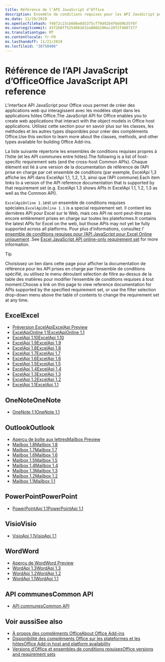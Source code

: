 ```yaml
---
title: Référence de l’API JavaScript d’Office
description: Ensemble de conditions requises pour les API JavaScript pour Office par hôte
ms.date: 11/19/2019
ms.openlocfilehash: f4072c23cb0d6e0d5375cf79d92b4f6dd9b35f0f
ms.sourcegitcommit: d37268ff5254061632a886b196ec28f2f4087377
ms.translationtype: MT
ms.contentlocale: fr-FR
ms.lasthandoff: 11/21/2019
ms.locfileid: "38758406"
---
```

# <a name="office-javascript-api-reference"></a><span data-ttu-id="6b973-103">Référence de l’API JavaScript d’Office</span><span class="sxs-lookup"><span data-stu-id="6b973-103">Office JavaScript API reference</span></span>

<span data-ttu-id="6b973-104">L’interface API JavaScript pour Office vous permet de créer des applications web qui interagissent avec les modèles objet dans les applications hôtes Office.</span><span class="sxs-lookup"><span data-stu-id="6b973-104">The JavaScript API for Office enables you to create web applications that interact with the object models in Office host applications.</span></span> <span data-ttu-id="6b973-105">Utilisez cette section pour en savoir plus sur les classes, les méthodes et les autres types disponibles pour créer des compléments Office.</span><span class="sxs-lookup"><span data-stu-id="6b973-105">Use this section to learn more about the classes, methods, and other types available for building Office Add-ins.</span></span>

<span data-ttu-id="6b973-106">La liste suivante répertorie les ensembles de conditions requises propres à l’hôte (et les API communes entre hôtes).</span><span class="sxs-lookup"><span data-stu-id="6b973-106">The following is a list of host-specific requirement sets (and the cross-host Common APIs).</span></span> <span data-ttu-id="6b973-107">Chaque élément est lié à une version de la documentation de référence de l’API prise en charge par cet ensemble de conditions (par exemple, ExcelApi 1,3 affiche les API dans ExcelApi 1,1, 1,2, 1,3, ainsi que l’API commune).</span><span class="sxs-lookup"><span data-stu-id="6b973-107">Each item links to a version of the API reference documentation that is supported by that requirement set (e.g. ExcelApi 1.3 shows APIs in ExcelApi 1.1, 1.2, 1.3 as well as the Common API).</span></span>

<span data-ttu-id="6b973-108">`ExcelApiOnline 1.1`est un ensemble de conditions requises spéciales.</span><span class="sxs-lookup"><span data-stu-id="6b973-108">`ExcelApiOnline 1.1` is a special requirement set.</span></span> <span data-ttu-id="6b973-109">Il contient les dernières API pour Excel sur le Web, mais ces API ne sont peut-être pas encore entièrement prises en charge sur toutes les plateformes.</span><span class="sxs-lookup"><span data-stu-id="6b973-109">It contains the latest APIs for Excel on the web, but those APIs may not yet be fully supported across all platforms.</span></span> <span data-ttu-id="6b973-110">Pour plus d’informations, consultez l' [ensemble de conditions requises pour l’API JavaScript pour Excel Online uniquement](/office/dev/add-ins/reference/requirement-sets/excel-api-online-requirement-set) .</span><span class="sxs-lookup"><span data-stu-id="6b973-110">See [Excel JavaScript API online-only requirement set](/office/dev/add-ins/reference/requirement-sets/excel-api-online-requirement-set) for more information.</span></span>

> [!TIP]
> <span data-ttu-id="6b973-111">Choisissez un lien dans cette page pour afficher la documentation de référence pour les API prises en charge par l’ensemble de conditions spécifié, ou utilisez le menu déroulant sélection de filtre au-dessus de la table des matières pour modifier l’ensemble de conditions requises à tout moment.</span><span class="sxs-lookup"><span data-stu-id="6b973-111">Choose a link on this page to view reference documentation for APIs supported by the specified requirement set, or use the filter selection drop-down menu above the table of contents to change the requirement set at any time.</span></span>

## <a name="excel"></a><span data-ttu-id="6b973-112">Excel</span><span class="sxs-lookup"><span data-stu-id="6b973-112">Excel</span></span>

- [<span data-ttu-id="6b973-113">Préversion ExcelApi</span><span class="sxs-lookup"><span data-stu-id="6b973-113">ExcelApi Preview</span></span>](/javascript/api/excel?view=excel-js-preview)
- [<span data-ttu-id="6b973-114">ExcelApiOnline 1,1</span><span class="sxs-lookup"><span data-stu-id="6b973-114">ExcelApiOnline 1.1</span></span>](/javascript/api/excel?view=excel-js-online)
- [<span data-ttu-id="6b973-115">ExcelApi 1.10</span><span class="sxs-lookup"><span data-stu-id="6b973-115">ExcelApi 1.10</span></span>](/javascript/api/excel?view=excel-js-1.10)
- [<span data-ttu-id="6b973-116">ExcelApi 1.9</span><span class="sxs-lookup"><span data-stu-id="6b973-116">ExcelApi 1.9</span></span>](/javascript/api/excel?view=excel-js-1.9)
- [<span data-ttu-id="6b973-117">ExcelApi 1.8</span><span class="sxs-lookup"><span data-stu-id="6b973-117">ExcelApi 1.8</span></span>](/javascript/api/excel?view=excel-js-1.8)
- [<span data-ttu-id="6b973-118">ExcelApi 1.7</span><span class="sxs-lookup"><span data-stu-id="6b973-118">ExcelApi 1.7</span></span>](/javascript/api/excel?view=excel-js-1.7)
- [<span data-ttu-id="6b973-119">ExcelApi 1.6</span><span class="sxs-lookup"><span data-stu-id="6b973-119">ExcelApi 1.6</span></span>](/javascript/api/excel?view=excel-js-1.6)
- [<span data-ttu-id="6b973-120">ExcelApi 1.5</span><span class="sxs-lookup"><span data-stu-id="6b973-120">ExcelApi 1.5</span></span>](/javascript/api/excel?view=excel-js-1.5)
- [<span data-ttu-id="6b973-121">ExcelApi 1.4</span><span class="sxs-lookup"><span data-stu-id="6b973-121">ExcelApi 1.4</span></span>](/javascript/api/excel?view=excel-js-1.4)
- [<span data-ttu-id="6b973-122">ExcelApi 1.3</span><span class="sxs-lookup"><span data-stu-id="6b973-122">ExcelApi 1.3</span></span>](/javascript/api/excel?view=excel-js-1.3)
- [<span data-ttu-id="6b973-123">ExcelApi 1.2</span><span class="sxs-lookup"><span data-stu-id="6b973-123">ExcelApi 1.2</span></span>](/javascript/api/excel?view=excel-js-1.2)
- [<span data-ttu-id="6b973-124">ExcelApi 1.1</span><span class="sxs-lookup"><span data-stu-id="6b973-124">ExcelApi 1.1</span></span>](/javascript/api/excel?view=excel-js-1.1)

## <a name="onenote"></a><span data-ttu-id="6b973-125">OneNote</span><span class="sxs-lookup"><span data-stu-id="6b973-125">OneNote</span></span>

- [<span data-ttu-id="6b973-126">OneNote 1,1</span><span class="sxs-lookup"><span data-stu-id="6b973-126">OneNote 1.1</span></span>](/javascript/api/onenote?view=onenote-js-1.1)

## <a name="outlook"></a><span data-ttu-id="6b973-127">Outlook</span><span class="sxs-lookup"><span data-stu-id="6b973-127">Outlook</span></span>

- [<span data-ttu-id="6b973-128">Aperçu de boîte aux lettres</span><span class="sxs-lookup"><span data-stu-id="6b973-128">Mailbox Preview</span></span>](/javascript/api/outlook?view=outlook-js-preview)
- [<span data-ttu-id="6b973-129">Mailbox 1.8</span><span class="sxs-lookup"><span data-stu-id="6b973-129">Mailbox 1.8</span></span>](/javascript/api/outlook?view=outlook-js-1.8)
- [<span data-ttu-id="6b973-130">Mailbox 1.7</span><span class="sxs-lookup"><span data-stu-id="6b973-130">Mailbox 1.7</span></span>](/javascript/api/outlook?view=outlook-js-1.7)
- [<span data-ttu-id="6b973-131">Mailbox 1.6</span><span class="sxs-lookup"><span data-stu-id="6b973-131">Mailbox 1.6</span></span>](/javascript/api/outlook?view=outlook-js-1.6)
- [<span data-ttu-id="6b973-132">Mailbox 1.5</span><span class="sxs-lookup"><span data-stu-id="6b973-132">Mailbox 1.5</span></span>](/javascript/api/outlook?view=outlook-js-1.5)
- [<span data-ttu-id="6b973-133">Mailbox 1.4</span><span class="sxs-lookup"><span data-stu-id="6b973-133">Mailbox 1.4</span></span>](/javascript/api/outlook?view=outlook-js-1.4)
- [<span data-ttu-id="6b973-134">Mailbox 1.3</span><span class="sxs-lookup"><span data-stu-id="6b973-134">Mailbox 1.3</span></span>](/javascript/api/outlook?view=outlook-js-1.3)
- [<span data-ttu-id="6b973-135">Mailbox 1.2</span><span class="sxs-lookup"><span data-stu-id="6b973-135">Mailbox 1.2</span></span>](/javascript/api/outlook?view=outlook-js-1.2)
- [<span data-ttu-id="6b973-136">Mailbox 1.1</span><span class="sxs-lookup"><span data-stu-id="6b973-136">Mailbox 1.1</span></span>](/javascript/api/outlook?view=outlook-js-1.1)

## <a name="powerpoint"></a><span data-ttu-id="6b973-137">PowerPoint</span><span class="sxs-lookup"><span data-stu-id="6b973-137">PowerPoint</span></span>

- [<span data-ttu-id="6b973-138">PowerPointApi 1.1</span><span class="sxs-lookup"><span data-stu-id="6b973-138">PowerPointApi 1.1</span></span>](/javascript/api/powerpoint?view=powerpoint-js-1.1)

## <a name="visio"></a><span data-ttu-id="6b973-139">Visio</span><span class="sxs-lookup"><span data-stu-id="6b973-139">Visio</span></span>

- [<span data-ttu-id="6b973-140">VisioApi 1,1</span><span class="sxs-lookup"><span data-stu-id="6b973-140">VisioApi 1.1</span></span>](/javascript/api/visio?view=visio-js-1.1)

## <a name="word"></a><span data-ttu-id="6b973-141">Word</span><span class="sxs-lookup"><span data-stu-id="6b973-141">Word</span></span>

- [<span data-ttu-id="6b973-142">Aperçu de Word</span><span class="sxs-lookup"><span data-stu-id="6b973-142">Word Preview</span></span>](/javascript/api/word?view=word-js-preview)
- [<span data-ttu-id="6b973-143">WordApi 1.3</span><span class="sxs-lookup"><span data-stu-id="6b973-143">WordApi 1.3</span></span>](/javascript/api/word?view=word-js-1.3)
- [<span data-ttu-id="6b973-144">WordApi 1.2</span><span class="sxs-lookup"><span data-stu-id="6b973-144">WordApi 1.2</span></span>](/javascript/api/word?view=word-js-1.2)
- [<span data-ttu-id="6b973-145">WordApi 1.1</span><span class="sxs-lookup"><span data-stu-id="6b973-145">WordApi 1.1</span></span>](/javascript/api/word?view=word-js-1.1)

## <a name="common-api"></a><span data-ttu-id="6b973-146">API communes</span><span class="sxs-lookup"><span data-stu-id="6b973-146">Common API</span></span>

- [<span data-ttu-id="6b973-147">API communes</span><span class="sxs-lookup"><span data-stu-id="6b973-147">Common API</span></span>](/javascript/api/office?view=common-js)

## <a name="see-also"></a><span data-ttu-id="6b973-148">Voir aussi</span><span class="sxs-lookup"><span data-stu-id="6b973-148">See also</span></span>

- [<span data-ttu-id="6b973-149">À propos des compléments Office</span><span class="sxs-lookup"><span data-stu-id="6b973-149">About Office Add-ins</span></span>](/office/dev/add-ins/overview)
- [<span data-ttu-id="6b973-150">Disponibilité des compléments Office sur les plateformes et les hôtes</span><span class="sxs-lookup"><span data-stu-id="6b973-150">Office Add-in host and platform availability</span></span>](/office/dev/add-ins/overview/office-add-in-availability)
- [<span data-ttu-id="6b973-151">Versions d’Office et ensembles de conditions requises</span><span class="sxs-lookup"><span data-stu-id="6b973-151">Office versions and requirement sets</span></span>](/office/dev/add-ins/develop/office-versions-and-requirement-sets)

